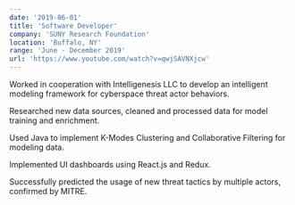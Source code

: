 ```yaml
---
date: '2019-06-01'
title: 'Software Developer'
company: 'SUNY Research Foundation'
location: 'Buffalo, NY'
range: 'June - December 2019'
url: 'https://www.youtube.com/watch?v=qwjSAVNXjcw'
---
```


Worked in cooperation with Intelligenesis LLC to develop an intelligent modeling framework for cyberspace threat actor behaviors.

Researched new data sources, cleaned and processed data for model training and enrichment.

Used Java to implement K-Modes Clustering and Collaborative Filtering for modeling data.

Implemented UI dashboards using React.js and Redux.

Successfully predicted the usage of new threat tactics by multiple actors, confirmed by MITRE.
